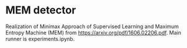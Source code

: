 # MEM detector

Realization of Minimax Approach of Supervised Learning and Maximum Entropy Machine (MEM) from https://arxiv.org/pdf/1606.02206.pdf.
Main runner is experiments.ipynb.
